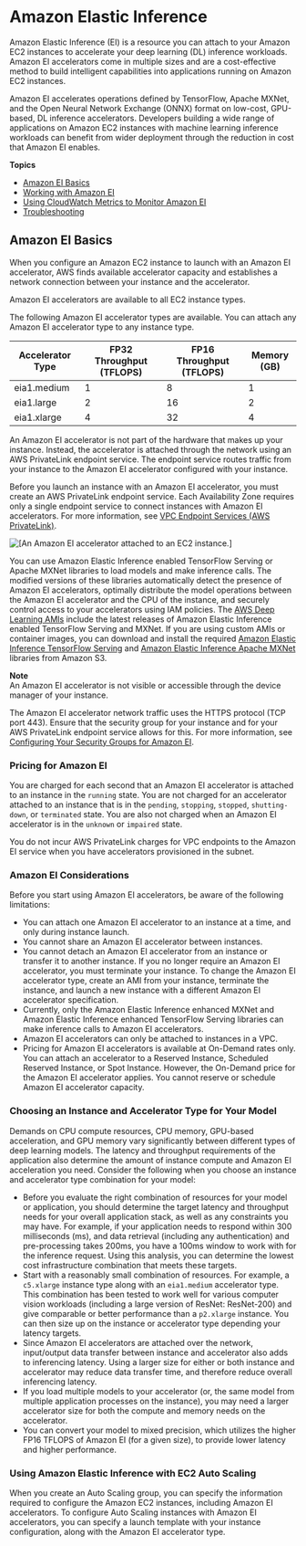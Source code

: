 # Amazon Elastic Inference<a name="elastic-inference"></a>

Amazon Elastic Inference \(EI\) is a resource you can attach to your Amazon EC2 instances to accelerate your deep learning \(DL\) inference workloads\. Amazon EI accelerators come in multiple sizes and are a cost\-effective method to build intelligent capabilities into applications running on Amazon EC2 instances\. 

Amazon EI accelerates operations defined by TensorFlow, Apache MXNet, and the Open Neural Network Exchange \(ONNX\) format on low\-cost, GPU\-based, DL inference accelerators\. Developers building a wide range of applications on Amazon EC2 instances with machine learning inference workloads can benefit from wider deployment through the reduction in cost that Amazon EI enables\. 

**Topics**
+ [Amazon EI Basics](#elastic-inference-basics)
+ [Working with Amazon EI](working-with-ei.md)
+ [Using CloudWatch Metrics to Monitor Amazon EI](cloudwatch-metrics-ei.md)
+ [Troubleshooting](ei-troubleshooting.md)

## Amazon EI Basics<a name="elastic-inference-basics"></a>

When you configure an Amazon EC2 instance to launch with an Amazon EI accelerator, AWS finds available accelerator capacity and establishes a network connection between your instance and the accelerator\.

Amazon EI accelerators are available to all EC2 instance types\.

The following Amazon EI accelerator types are available\. You can attach any Amazon EI accelerator type to any instance type\.


| Accelerator Type | FP32 Throughput \(TFLOPS\) | FP16 Throughput \(TFLOPS\) | Memory \(GB\) | 
| --- | --- | --- | --- | 
| eia1\.medium | 1 | 8 | 1 | 
| eia1\.large | 2 | 16 | 2 | 
| eia1\.xlarge | 4 | 32 | 4 | 

An Amazon EI accelerator is not part of the hardware that makes up your instance\. Instead, the accelerator is attached through the network using an AWS PrivateLink endpoint service\. The endpoint service routes traffic from your instance to the Amazon EI accelerator configured with your instance\.

Before you launch an instance with an Amazon EI accelerator, you must create an AWS PrivateLink endpoint service\. Each Availability Zone requires only a single endpoint service to connect instances with Amazon EI accelerators\. For more information, see [ VPC Endpoint Services \(AWS PrivateLink\)](https://docs.aws.amazon.com/vpc/latest/userguide/endpoint-service.html)\.

![\[An Amazon EI accelerator attached to an EC2 instance.\]](http://docs.aws.amazon.com/AWSEC2/latest/UserGuide/images/elastic-inference.png)

You can use Amazon Elastic Inference enabled TensorFlow Serving or Apache MXNet libraries to load models and make inference calls\. The modified versions of these libraries automatically detect the presence of Amazon EI accelerators, optimally distribute the model operations between the Amazon EI accelerator and the CPU of the instance, and securely control access to your accelerators using IAM policies\. The [AWS Deep Learning AMIs](https://aws.amazon.com//blogs/machine-learning/get-started-with-deep-learning-using-the-aws-deep-learning-ami) include the latest releases of Amazon Elastic Inference enabled TensorFlow Serving and MXNet\. If you are using custom AMIs or container images, you can download and install the required [Amazon Elastic Inference TensorFlow Serving](https://s3.console.aws.amazon.com/s3/buckets/amazonei-tensorflow/) and [Amazon Elastic Inference Apache MXNet](https://s3.console.aws.amazon.com/s3/buckets/amazonei-apachemxnet/) libraries from Amazon S3\. 

**Note**  
An Amazon EI accelerator is not visible or accessible through the device manager of your instance\.

The Amazon EI accelerator network traffic uses the HTTPS protocol \(TCP port 443\)\. Ensure that the security group for your instance and for your AWS PrivateLink endpoint service allows for this\. For more information, see [Configuring Your Security Groups for Amazon EI](working-with-ei.md#ei-security)\. 

### Pricing for Amazon EI<a name="elastic-inference-pricing"></a>

You are charged for each second that an Amazon EI accelerator is attached to an instance in the `running` state\. You are not charged for an accelerator attached to an instance that is in the `pending`, `stopping`, `stopped`, `shutting-down`, or `terminated` state\. You are also not charged when an Amazon EI accelerator is in the `unknown` or `impaired` state\.

You do not incur AWS PrivateLink charges for VPC endpoints to the Amazon EI service when you have accelerators provisioned in the subnet\.

### Amazon EI Considerations<a name="elastic-inference-limitations"></a>

Before you start using Amazon EI accelerators, be aware of the following limitations:
+ You can attach one Amazon EI accelerator to an instance at a time, and only during instance launch\.
+ You cannot share an Amazon EI accelerator between instances\.
+ You cannot detach an Amazon EI accelerator from an instance or transfer it to another instance\. If you no longer require an Amazon EI accelerator, you must terminate your instance\. To change the Amazon EI accelerator type, create an AMI from your instance, terminate the instance, and launch a new instance with a different Amazon EI accelerator specification\. 
+ Currently, only the Amazon Elastic Inference enhanced MXNet and Amazon Elastic Inference enhanced TensorFlow Serving libraries can make inference calls to Amazon EI accelerators\. 
+ Amazon EI accelerators can only be attached to instances in a VPC\.
+ Pricing for Amazon EI accelerators is available at On\-Demand rates only\. You can attach an accelerator to a Reserved Instance, Scheduled Reserved Instance, or Spot Instance\. However, the On\-Demand price for the Amazon EI accelerator applies\. You cannot reserve or schedule Amazon EI accelerator capacity\. 

### Choosing an Instance and Accelerator Type for Your Model<a name="choosing-types-eia"></a>

Demands on CPU compute resources, CPU memory, GPU\-based acceleration, and GPU memory vary significantly between different types of deep learning models\. The latency and throughput requirements of the application also determine the amount of instance compute and Amazon EI acceleration you need\. Consider the following when you choose an instance and accelerator type combination for your model:
+ Before you evaluate the right combination of resources for your model or application, you should determine the target latency and throughput needs for your overall application stack, as well as any constraints you may have\. For example, if your application needs to respond within 300 milliseconds \(ms\), and data retrieval \(including any authentication\) and pre\-processing takes 200ms, you have a 100ms window to work with for the inference request\. Using this analysis, you can determine the lowest cost infrastructure combination that meets these targets\. 
+ Start with a reasonably small combination of resources\. For example, a `c5.xlarge` instance type along with an `eia1.medium` accelerator type\. This combination has been tested to work well for various computer vision workloads \(including a large version of ResNet: ResNet\-200\) and give comparable or better performance than a `p2.xlarge` instance\. You can then size up on the instance or accelerator type depending your latency targets\. 
+ Since Amazon EI accelerators are attached over the network, input/output data transfer between instance and accelerator also adds to inferencing latency\. Using a larger size for either or both instance and accelerator may reduce data transfer time, and therefore reduce overall inferencing latency\.
+ If you load multiple models to your accelerator \(or, the same model from multiple application processes on the instance\), you may need a larger accelerator size for both the compute and memory needs on the accelerator\.
+ You can convert your model to mixed precision, which utilizes the higher FP16 TFLOPS of Amazon EI \(for a given size\), to provide lower latency and higher performance\. 

### Using Amazon Elastic Inference with EC2 Auto Scaling<a name="ei-autoscaling"></a>

When you create an Auto Scaling group, you can specify the information required to configure the Amazon EC2 instances, including Amazon EI accelerators\. To configure Auto Scaling instances with Amazon EI accelerators, you can specify a launch template with your instance configuration, along with the Amazon EI accelerator type\.